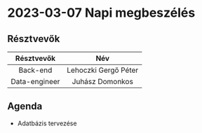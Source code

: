 2023-03-07  Napi megbeszélés
==========================

Résztvevők
--------------------------

| Résztvevők | Név | 
| :---: | :---: |
| Back-end  | Lehoczki Gergő Péter |
| Data-engineer | Juhász Domonkos |


Agenda
------------------
 - Adatbázis tervezése